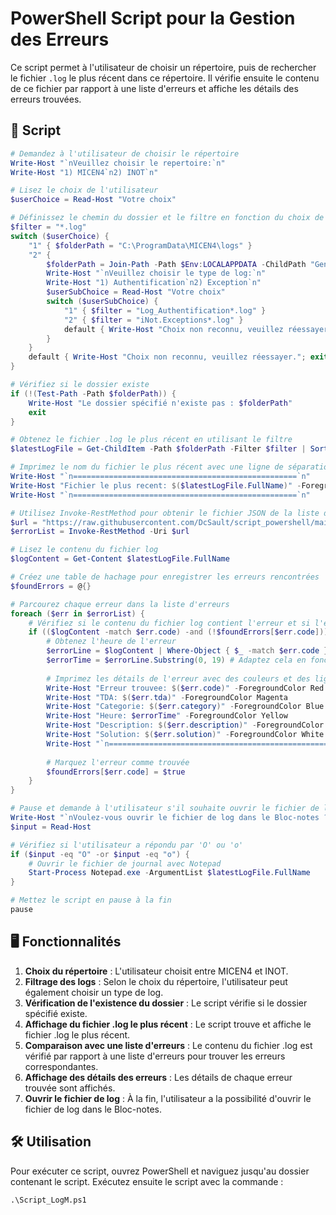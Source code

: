 # PowerShell Script pour la Gestion des Erreurs

Ce script permet à l'utilisateur de choisir un répertoire, puis de rechercher le fichier `.log` le plus récent dans ce répertoire. Il vérifie ensuite le contenu de ce fichier par rapport à une liste d'erreurs et affiche les détails des erreurs trouvées.

## 📜 Script

```powershell
# Demandez à l'utilisateur de choisir le répertoire
Write-Host "`nVeuillez choisir le repertoire:`n"
Write-Host "1) MICEN4`n2) INOT`n"

# Lisez le choix de l'utilisateur
$userChoice = Read-Host "Votre choix"

# Définissez le chemin du dossier et le filtre en fonction du choix de l'utilisateur
$filter = "*.log"
switch ($userChoice) {
    "1" { $folderPath = "C:\ProgramData\MICEN4\logs" }
    "2" { 
        $folderPath = Join-Path -Path $Env:LOCALAPPDATA -ChildPath "GenApi\RedactionActes\Log"
        Write-Host "`nVeuillez choisir le type de log:`n"
        Write-Host "1) Authentification`n2) Exception`n"
        $userSubChoice = Read-Host "Votre choix"
        switch ($userSubChoice) {
            "1" { $filter = "Log_Authentification*.log" }
            "2" { $filter = "iNot.Exceptions*.log" }
            default { Write-Host "Choix non reconnu, veuillez réessayer."; exit }
        }
    }
    default { Write-Host "Choix non reconnu, veuillez réessayer."; exit }
}

# Vérifiez si le dossier existe
if (!(Test-Path -Path $folderPath)) {
    Write-Host "Le dossier spécifié n'existe pas : $folderPath"
    exit
}

# Obtenez le fichier .log le plus récent en utilisant le filtre
$latestLogFile = Get-ChildItem -Path $folderPath -Filter $filter | Sort-Object LastAccessTime -Descending | Select-Object -First 1

# Imprimez le nom du fichier le plus récent avec une ligne de séparation
Write-Host "`n==================================================`n"
Write-Host "Fichier le plus recent: $($latestLogFile.FullName)" -ForegroundColor Cyan
Write-Host "`n==================================================`n"

# Utilisez Invoke-RestMethod pour obtenir le fichier JSON de la liste d'erreurs
$url = "https://raw.githubusercontent.com/DcSault/script_powershell/main/LogM/erreur.json?$(Get-Date -Format o)"
$errorList = Invoke-RestMethod -Uri $url

# Lisez le contenu du fichier log
$logContent = Get-Content $latestLogFile.FullName

# Créez une table de hachage pour enregistrer les erreurs rencontrées
$foundErrors = @{}

# Parcourez chaque erreur dans la liste d'erreurs
foreach ($err in $errorList) {
    # Vérifiez si le contenu du fichier log contient l'erreur et si l'erreur n'a pas déjà été trouvée
    if (($logContent -match $err.code) -and (!$foundErrors[$err.code])) {
        # Obtenez l'heure de l'erreur
        $errorLine = $logContent | Where-Object { $_ -match $err.code } | Select-Object -Last 1
        $errorTime = $errorLine.Substring(0, 19) # Adaptez cela en fonction du format d'horodatage de votre fichier log
        
        # Imprimez les détails de l'erreur avec des couleurs et des lignes de séparation
        Write-Host "Erreur trouvee: $($err.code)" -ForegroundColor Red
        Write-Host "TDA: $($err.tda)" -ForegroundColor Magenta
        Write-Host "Categorie: $($err.category)" -ForegroundColor Blue
        Write-Host "Heure: $errorTime" -ForegroundColor Yellow
        Write-Host "Description: $($err.description)" -ForegroundColor Green
        Write-Host "Solution: $($err.solution)" -ForegroundColor White
        Write-Host "`n==================================================`n"
        
        # Marquez l'erreur comme trouvée
        $foundErrors[$err.code] = $true
    }
}

# Pause et demande à l'utilisateur s'il souhaite ouvrir le fichier de log
Write-Host "`nVoulez-vous ouvrir le fichier de log dans le Bloc-notes ? (O/N)`n"
$input = Read-Host

# Vérifiez si l'utilisateur a répondu par 'O' ou 'o'
if ($input -eq "O" -or $input -eq "o") {
    # Ouvrir le fichier de journal avec Notepad
    Start-Process Notepad.exe -ArgumentList $latestLogFile.FullName
}

# Mettez le script en pause à la fin
pause
```

## 🖥 Fonctionnalités

1. **Choix du répertoire** : L'utilisateur choisit entre MICEN4 et INOT.
2. **Filtrage des logs** : Selon le choix du répertoire, l'utilisateur peut également choisir un type de log.
3. **Vérification de l'existence du dossier** : Le script vérifie si le dossier spécifié existe.
4. **Affichage du fichier .log le plus récent** : Le script trouve et affiche le fichier .log le plus récent.
5. **Comparaison avec une liste d'erreurs** : Le contenu du fichier .log est vérifié par rapport à une liste d'erreurs pour trouver les erreurs correspondantes.
6. **Affichage des détails des erreurs** : Les détails de chaque erreur trouvée sont affichés.
7. **Ouvrir le fichier de log** : À la fin, l'utilisateur a la possibilité d'ouvrir le fichier de log dans le Bloc-notes.

## 🛠 Utilisation
Pour exécuter ce script, ouvrez PowerShell et naviguez jusqu'au dossier contenant le script. Exécutez ensuite le script avec la commande :

```
.\Script_LogM.ps1
```
